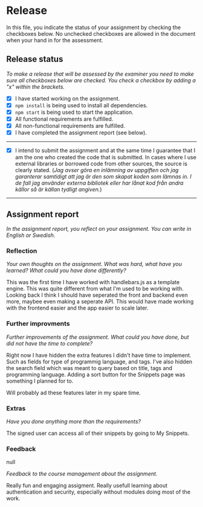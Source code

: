 # Release

In this file, you indicate the status of your assignment by checking the checkboxes below. No unchecked checkboxes are allowed in the document when your hand in for the assessment.

## Release status

_To make a release that will be assessed by the examiner you need to make sure all checkboxes below are checked. You check a checkbox by adding a "x" within the brackets._

- [x] I have started working on the assignment.
- [X] `npm install` is being used to install all dependencies.
- [X] `npm start` is being used to start the application.
- [X] All functional requirements are fulfilled.
- [X] All non-functional requirements are fulfilled.
- [X] I have completed the assignment report (see below).

---

- [X] I intend to submit the assignment and at the same time I guarantee that I am the one who created the code that is submitted. In cases where I use external libraries or borrowed code from other sources, the source is clearly stated.
(_Jag avser göra en inlämning av uppgiften och jag garanterar samtidigt att jag är den som skapat koden som lämnas in. I de fall jag använder externa bibliotek eller har lånat kod från andra källor så är källan tydligt angiven._)

---

## Assignment report

_In the assignment report, you reflect on your assignment. You can write in English or Swedish._


### Reflection

_Your own thoughts on the assignment. What was hard, what have you learned? What could you have done differently?_

This was the first time I have worked with handlebars.js as a template engine. This was quite different from what I'm used to be working with. Looking back I think I should have seperated the front and backend even more, maybee even making a seperate API. This would have made working with the frontend easier and the app easier to scale later.

### Further improvments 
_Further improvements of the assignment. What could you have done, but did not have the time to complete?_

Right now I have hidden the extra features I didn't have time to implement. Such as fields for type of programmig language, and tags. I've also hidden the search field which was meant to query based on title, tags and programming language. 
Adding a sort button for the Snippets page was something I planned for to.

Will probably ad these features later in my spare time.

### Extras

_Have you done anything more than the requirements?_

The signed user can access all of their snippets by going to My Snippets.

### Feedback

null

_Feedback to the course management about the assignment._

Really fun and engaging assigment. Really usefull learning about authentication and security, especially without modules doing most of the work. 